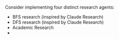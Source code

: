 Consider implementing four distinct research agents:
- BFS research (inspired by Claude Research)
- DFS research (inspired by Claude Research)
- Academic Research
- 